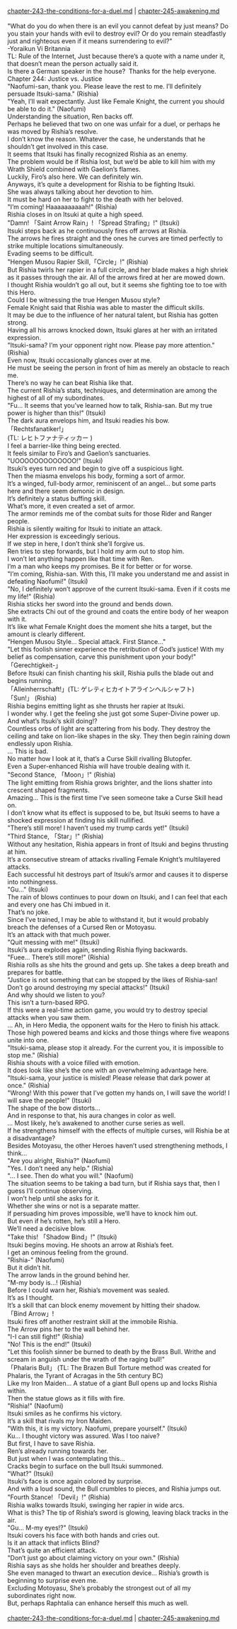 [chapter-243-the-conditions-for-a-duel.md](./chapter-243-the-conditions-for-a-duel.md) | [chapter-245-awakening.md](./chapter-245-awakening.md) <br/>
<br/>
"What do you do when there is an evil you cannot defeat by just means? Do you stain your hands with evil to destroy evil? Or do you remain steadfastly just and righteous even if it means surrendering to evil?"<br/>
-Yoraikun Vi Britannia<br/>
TL: Rule of the Internet, Just because there’s a quote with a name under it, that doesn’t mean the person actually said it.<br/>
Is there a German speaker in the house?  Thanks for the help everyone.<br/>
Chapter 244: Justice vs. Justice<br/>
"Naofumi-san, thank you. Please leave the rest to me. I’ll definitely persuade Itsuki-sama." (Rishia)<br/>
"Yeah, I’ll wait expectantly. Just like Female Knight, the current you should be able to do it." (Naofumi)<br/>
Understanding the situation, Ren backs off.<br/>
Perhaps he believed that two on one was unfair for a duel, or perhaps he was moved by Rishia’s resolve.<br/>
I don’t know the reason. Whatever the case, he understands that he shouldn’t get involved in this case.<br/>
It seems that Itsuki has finally recognized Rishia as an enemy.<br/>
The problem would be if Rishia lost, but we’d be able to kill him with my Wrath Shield combined with Gaelion’s flames.<br/>
Luckily, Firo’s also here. We can definitely win.<br/>
Anyways, it’s quite a development for Rishia to be fighting Itsuki.<br/>
She was always talking about her devotion to him.<br/>
It must be hard on her to fight to the death with her beloved.<br/>
"I’m coming! Haaaaaaaaaah!" (Rishia)<br/>
Rishia closes in on Itsuki at quite a high speed.<br/>
"Damn! 「Saint Arrow Rain」! 「Spread Strafing」!" (Itsuki)<br/>
Itsuki steps back as he continuously fires off arrows at Rishia.<br/>
The arrows he fires straight and the ones he curves are timed perfectly to strike multiple locations simultaneously.<br/>
Evading seems to be difficult.<br/>
"Hengen Musou Rapier Skill,「Circle」!" (Rishia)<br/>
But Rishia twirls her rapier in a full circle, and her blade makes a high shriek as it passes through the air. All of the arrows fired at her are mowed down.<br/>
I thought Rishia wouldn’t go all out, but it seems she fighting toe to toe with this Hero.<br/>
Could I be witnessing the true Hengen Musou style?<br/>
Female Knight said that Rishia was able to master the difficult skills.<br/>
It may be due to the influence of her natural talent, but Rishia has gotten strong.<br/>
Having all his arrows knocked down, Itsuki glares at her with an irritated expression.<br/>
"Itsuki-sama? I’m your opponent right now. Please pay more attention." (Rishia)<br/>
Even now, Itsuki occasionally glances over at me.<br/>
He must be seeing the person in front of him as merely an obstacle to reach me.<br/>
There’s no way he can beat Rishia like that.<br/>
The current Rishia’s stats, techniques, and determination are among the highest of all of my subordinates.<br/>
"Fu… It seems that you’ve learned how to talk, Rishia-san. But my true power is higher than this!" (Itsuki)<br/>
The dark aura envelops him, and Itsuki readies his bow.<br/>
「Rechtsfanatiker!」<br/>
(TL: レヒトファナティッカー )<br/>
I feel a barrier-like thing being erected.<br/>
It feels similar to Firo’s and Gaelion’s sanctuaries.<br/>
"UOOOOOOOOOOOOO!" (Itsuki)<br/>
Itsuki’s eyes turn red and begin to give off a suspicious light.<br/>
Then the miasma envelops his body, forming a sort of armor.<br/>
It’s a winged, full-body armor, reminiscent of an angel… but some parts here and there seem demonic in design.<br/>
It’s definitely a status buffing skill.<br/>
What’s more, it even created a set of armor.<br/>
The armor reminds me of the combat suits for those Rider and Ranger people.<br/>
Rishia is silently waiting for Itsuki to initiate an attack.<br/>
Her expression is exceedingly serious.<br/>
If we step in here, I don’t think she’ll forgive us.<br/>
Ren tries to step forwards, but I hold my arm out to stop him.<br/>
I won’t let anything happen like that time with Ren.<br/>
I’m a man who keeps my promises. Be it for better or for worse.<br/>
"I’m coming, Rishia-san. With this, I’ll make you understand me and assist in defeating Naofumi!" (Itsuki)<br/>
"No, I definitely won’t approve of the current Itsuki-sama. Even if it costs me my life!" (Rishia)<br/>
Rishia sticks her sword into the ground and bends down.<br/>
She extracts Chi out of the ground and coats the entire body of her weapon with it.<br/>
It’s like what Female Knight does the moment she hits a target, but the amount is clearly different.<br/>
"Hengen Musou Style… Special attack. First Stance…"<br/>
"Let this foolish sinner experience the retribution of God’s justice! With my belief as compensation, carve this punishment upon your body!"<br/>
「Gerechtigkeit-」<br/>
Before Itsuki can finish chanting his skill, Rishia pulls the blade out and begins running.<br/>
「Alleinherrschaft!」(TL: ゲレティヒカイトアラインヘルシャフト)<br/>
「Sun!」 (Rishia)<br/>
Rishia begins emitting light as she thrusts her rapier at Itsuki.<br/>
I wonder why. I get the feeling she just got some Super-Divine power up.<br/>
And what’s Itsuki’s skill doing!?<br/>
Countless orbs of light are scattering from his body. They destroy the ceiling and take on lion-like shapes in the sky. They then begin raining down endlessly upon Rishia.<br/>
… This is bad.<br/>
No matter how I look at it, that’s a Curse Skill rivalling Blutopfer.<br/>
Even a Super-enhanced Rishia will have trouble dealing with it.<br/>
"Second Stance, 「Moon」!" (Rishia)<br/>
The light emitting from Rishia grows brighter, and the lions shatter into crescent shaped fragments.<br/>
Amazing… This is the first time I’ve seen someone take a Curse Skill head on.<br/>
I don’t know what its effect is supposed to be, but Itsuki seems to have a shocked expression at finding his skill nullified.<br/>
"There’s still more! I haven’t used my trump cards yet!" (Itsuki)<br/>
"Third Stance, 「Star」!" (Rishia)<br/>
Without any hesitation, Rishia appears in front of Itsuki and begins thrusting at him.<br/>
It’s a consecutive stream of attacks rivalling Female Knight’s multilayered attacks.<br/>
Each successful hit destroys part of Itsuki’s armor and causes it to disperse into nothingness.<br/>
"Gu…" (Itsuki)<br/>
The rain of blows continues to pour down on Itsuki, and I can feel that each and every one has Chi imbued in it.<br/>
That’s no joke.<br/>
Since I’ve trained, I may be able to withstand it, but it would probably breach the defenses of a Cursed Ren or Motoyasu.<br/>
It’s an attack with that much power.<br/>
"Quit messing with me!" (Itsuki)<br/>
Itsuki’s aura explodes again, sending Rishia flying backwards.<br/>
"Fuee… There’s still more!" (Rishia)<br/>
Rishia rolls as she hits the ground and gets up. She takes a deep breath and prepares for battle.<br/>
"Justice is not something that can be stopped by the likes of Rishia-san! Don’t go around destroying my special attacks!" (Itsuki)<br/>
And why should we listen to you?<br/>
This isn’t a turn-based RPG.<br/>
If this were a real-time action game, you would try to destroy special attacks when you saw them.<br/>
… Ah, in Hero Media, the opponent waits for the Hero to finish his attack.<br/>
Those high powered beams and kicks and those things where five weapons unite into one.<br/>
"Itsuki-sama, please stop it already. For the current you, it is impossible to stop me." (Rishia)<br/>
Rishia shouts with a voice filled with emotion.<br/>
It does look like she’s the one with an overwhelming advantage here.<br/>
"Itsuki-sama, your justice is misled! Please release that dark power at once." (Rishia)<br/>
"Wrong! With this power that I’ve gotten my hands on, I will save the world! I will save the people!" (Itsuki)<br/>
The shape of the bow distorts…<br/>
And in response to that, his aura changes in color as well.<br/>
… Most likely, he’s awakened to another curse series as well.<br/>
If he strengthens himself with the effects of multiple curses, will Rishia be at a disadvantage?<br/>
Besides Motoyasu, the other Heroes haven’t used strengthening methods, I think…<br/>
"Are you alright, Rishia?" (Naofumi)<br/>
"Yes. I don’t need any help." (Rishia)<br/>
"… I see. Then do what you will." (Naofumi)<br/>
The situation seems to be taking a bad turn, but if Rishia says that, then I guess I’ll continue observing.<br/>
I won’t help until she asks for it.<br/>
Whether she wins or not is a separate matter.<br/>
If persuading him proves impossible, we’ll have to knock him out.<br/>
But even if he’s rotten, he’s still a Hero.<br/>
We’ll need a decisive blow.<br/>
"Take this! 「Shadow Bind」!" (Itsuki)<br/>
Itsuki begins moving. He shoots an arrow at Rishia’s feet.<br/>
I get an ominous feeling from the ground.<br/>
"Rishia-" (Naofumi)<br/>
But it didn’t hit.<br/>
The arrow lands in the ground behind her.<br/>
"M-my body is…! (Rishia)<br/>
Before I could warn her, Rishia’s movement was sealed.<br/>
It’s as I thought.<br/>
It’s a skill that can block enemy movement by hitting their shadow.<br/>
「Bind Arrow」!<br/>
Itsuki fires off another restraint skill at the immobile Rishia.<br/>
The Arrow pins her to the wall behind her.<br/>
"I-I can still fight!" (Rishia)<br/>
"No! This is the end!" (Itsuki)<br/>
"Let this foolish sinner be burned to death by the Brass Bull. Writhe and scream in anguish under the wrath of the raging bull!"<br/>
「Phalaris Bull」 (TL: The Brazen Bull Torture method was created for Phalaris, the Tyrant of Acragas in the 5th century BC)<br/>
Like my Iron Maiden… A statue of a giant Bull opens up and locks Rishia within.<br/>
Then the statue glows as it fills with fire.<br/>
"Rishia!" (Naofumi)<br/>
Itsuki smiles as he confirms his victory.<br/>
It’s a skill that rivals my Iron Maiden.<br/>
"With this, it is my victory. Naofumi, prepare yourself." (Itsuki)<br/>
Ku… I thought victory was assured. Was I too naive?<br/>
But first, I have to save Rishia.<br/>
Ren’s already running towards her.<br/>
But just when I was contemplating this…<br/>
Cracks begin to surface on the bull Itsuki summoned.<br/>
"What?" (Itsuki)<br/>
Itsuki’s face is once again colored by surprise.<br/>
And with a loud sound, the Bull crumbles to pieces, and Rishia jumps out.<br/>
"Fourth Stance! 「Devil」!" (Rishia)<br/>
Rishia walks towards Itsuki, swinging her rapier in wide arcs.<br/>
What is this? The tip of Rishia’s sword is glowing, leaving black tracks in the air.<br/>
"Gu… M-my eyes!?" (Itsuki)<br/>
Itsuki covers his face with both hands and cries out.<br/>
Is it an attack that inflicts Blind?<br/>
That’s quite an efficient attack.<br/>
"Don’t just go about claiming victory on your own." (Rishia)<br/>
Rishia says as she holds her shoulder and breathes deeply.<br/>
She even managed to thwart an execution device… Rishia’s growth is beginning to surprise even me.<br/>
Excluding Motoyasu, She’s probably the strongest out of all my subordinates right now.<br/>
But, perhaps Raphtalia can enhance herself this much as well.<br/>
<br/>
[chapter-243-the-conditions-for-a-duel.md](./chapter-243-the-conditions-for-a-duel.md) | [chapter-245-awakening.md](./chapter-245-awakening.md) <br/>
